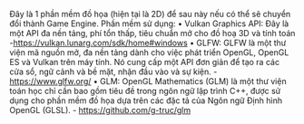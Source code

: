 ﻿Đây là 1 phần mềm đồ họa (hiện tại là 2D) để sau này nếu có thể sẽ chuyển đổi thành Game Engine.
Phần mềm sử dụng:
  • Vulkan Graphics API: Đây là một API đa nền tảng, phí tổn thấp, tiêu chuẩn mở cho đồ hoạ 3D và tính toán -https://vulkan.lunarg.com/sdk/home#windows
  • GLFW: GLFW là một thư viện mã nguồn mở, đa nền tảng dành cho việc phát triển OpenGL, OpenGL ES và Vulkan trên máy tính. Nó cung cấp một API đơn giản để tạo ra các cửa sổ, ngữ cảnh và bề mặt, nhận đầu vào và sự kiện. - https://www.glfw.org/
  • GLM: OpenGL Mathematics (GLM) là một thư viện toán học chỉ cần bao gồm tiêu đề trong ngôn ngữ lập trình C++, được sử dụng cho phần mềm đồ họa dựa trên các đặc tả của Ngôn ngữ Định hình OpenGL (GLSL). - https://github.com/g-truc/glm
